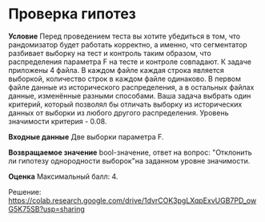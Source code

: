 # Проверка гипотез

**Условие**
Перед проведением теста вы хотите убедиться в том, что рандомизатор будет работать корректно, а именно, что сегментатор разбивает выборку на тест и контроль таким образом, что распределения параметра F на тесте и контроле совпадают.
К задаче приложены 4 файла. В каждом файле каждая строка является выборкой, количество строк в каждом файле одинаково. В первом файле данные из исторического распределения, а в остальных файлах данные, изменённые разными способами.
Ваша задача выбрать один критерий, который позволял бы отличать выборку из исторических данных от выборки из любого другого распределения. Уровень значимости критерия - 0.08.


**Входные данные**
Две выборки параметра F.

**Возвращаемое значение**
bool-значение, ответ на вопрос: "Отклонить ли гипотезу однородности выборок"на заданном уровне значимости.

**Оценка**
Максимальный балл: 4. 

Решение:  https://colab.research.google.com/drive/1dvrCOK3pgLXqpExvUGB7PD_owG5K75SB?usp=sharing
